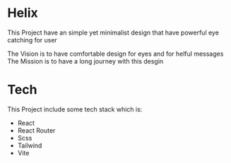 # Helix

This Project have an simple yet minimalist design that have powerful eye catching for user

The Vision is to have comfortable design for eyes and for helful messages
The Mission is to have a long journey with this desgin

# Tech

This Project include some tech stack which is:
- React
- React Router
- Scss
- Tailwind
- Vite